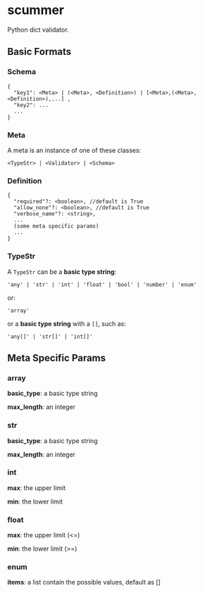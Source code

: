 # scummer
Python dict validator.

## Basic Formats

### Schema

```
{
  "key1": <Meta> | (<Meta>, <Definition>) | [<Meta>,(<Meta>, <Definition>),...] ,
  "key2": ...
  ...
}
```

### Meta

A meta is an instance of one of these classes:

```
<TypeStr> | <Validator> | <Schema>
```

### Definition

```
{
  "required"?: <boolean>, //default is True
  "allow_none"?: <boolean>, //default is True
  "verbose_name"?: <string>,
  ...
  (some meta specific params)
  ...
}
```

### TypeStr

A `TypeStr` can be a **basic type string**:

```
'any' | 'str' | 'int' | 'float' | 'bool' | 'number' | 'enum'
```

or:

```
'array'
```

or a **basic type string** with a `[]`, such as:

```
'any[]' | 'str[]' | 'int[]'
```

## Meta Specific Params

### array

**basic_type**: a basic type string

**max_length**: an integer

### str

**basic_type**: a basic type string

**max_length**: an integer

### int

**max**: the upper limit

**min**: the lower limit

### float

**max**: the upper limit (<=)

**min**: the lower limit (>=)

### enum

**items**: a list contain the possible values, default as []